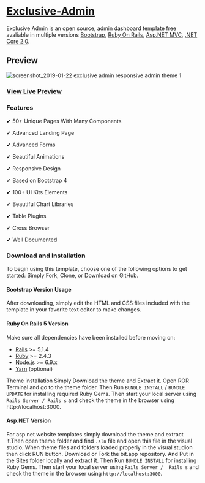 # [Exclusive-Admin](https://devdap.com/themes/exclusive-admin-website-template/)

Exclusive Admin is an open source, admin dashboard template free avaliable in multiple versions [Bootstrap](https://getbootstrap.com/), [Ruby On Rails](https://rubyonrails.org/), [Asp.NET MVC](https://www.asp.net/), [.NET Core 2.0](https://www.asp.net/core/overview/aspnet-vnext).

## Preview

![screenshot_2019-01-22 exclusive admin responsive admin theme 1](https://user-images.githubusercontent.com/35004804/51512396-a27a6980-1e27-11e9-87f9-fe54d116cb38.png)

### [View Live Preview](http://www.exclusive-admin.s3-website.us-east-2.amazonaws.com)

### Features

✔ 50+ Unique Pages With Many Components

✔ Advanced Landing Page

✔ Advanced Forms

✔ Beautiful Animations

✔ Responsive Design

✔ Based on Bootstrap 4

✔ 100+ UI Kits Elements

✔ Beautiful Chart Libraries

✔ Table Plugins

✔ Cross Browser

✔ Well Documented


### Download and Installation

To begin using this template, choose one of the following options to get started:
Simply Fork, Clone, or Download on GitHub.

#### Bootstrap Version Usage

After downloading, simply edit the HTML and CSS files included with the template in your favorite text editor to make changes. 

#### Ruby On Rails 5 Version

Make sure all dependencies have been installed before moving on:

* [Rails](http://weblog.rubyonrails.org/2017/9/7/Rails-5-1-4-and-5-0-6-released/) >= 5.1.4
* [Ruby](https://www.ruby-lang.org/en/downloads/) >= 2.4.3
* [Node.js](http://nodejs.org/) >= 6.9.x
* [Yarn](https://yarnpkg.com/en/docs/install) (optional)

Theme installation
Simply Download the theme and Extract it. Open ROR Terminal and go to the theme folder. Then Run `BUNDLE INSTALL` / `BUNDLE UPDATE` for installing required Ruby Gems. Then start your local server using `Rails Server / Rails s` and check the theme in the browser using http://localhost:3000.

#### Asp.NET Version

For asp net website templates simply download the theme and extract it.Then open theme folder and find `.sln` file and open this file in the visual studio. When theme files and folders loaded properly in the visual studion then click RUN button.
Download or Fork the bit.app repository. And Put in the Sites folder locally and extract it. Then Run `BUNDLE INSTALL` for installing Ruby Gems. Then start your local server using `Rails Server /  Rails s` and check the theme in the browser using `http://localhost:3000`.
